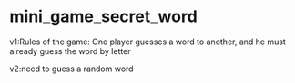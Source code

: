 # mini_game_secret_word
v1:Rules of the game:
  One player guesses a word to another, and he must already guess the word by letter


v2:need to guess a random word
